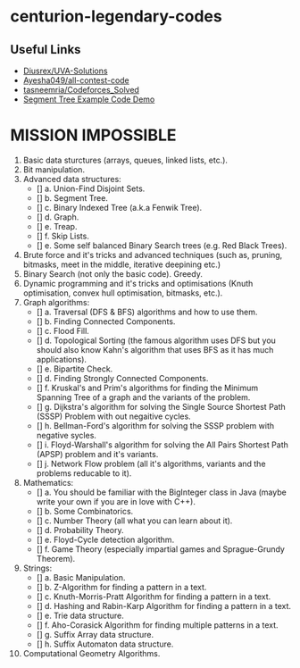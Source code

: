 # centurion-legendary-codes

## Useful Links
* [Diusrex/UVA-Solutions](https://github.com/Diusrex/UVA-Solutions)
* [Ayesha049/all-contest-code](https://github.com/Ayesha049/all-contest-code)
* [tasneemria/Codeforces_Solved](https://github.com/tasneemria/Codeforces_Solved)
* [Segment Tree Example Code Demo](http://codeforces.com/blog/entry/18051)

# MISSION IMPOSSIBLE
 1. Basic data sturctures (arrays, queues, linked lists, etc.).
 2. Bit manipulation.
 3. Advanced data structures:
    - []  a. Union-Find Disjoint Sets.
    - []  b. Segment Tree.
    - []  c. Binary Indexed Tree (a.k.a Fenwik Tree).
    - []  d. Graph.
    - []  e. Treap.
    - []  f. Skip Lists.
    - []  e. Some self balanced Binary Search trees (e.g. Red Black Trees).
 4. Brute force and it's tricks and advanced techniques (such as, pruning, bitmasks, meet in the middle, iterative deepining etc.)
 5. Binary Search (not only the basic code).
    Greedy.
 6. Dynamic programming and it's tricks and optimisations (Knuth optimisation, convex hull optimisation, bitmasks, etc.).
 7. Graph algorithms:
    - [] a. Traversal (DFS & BFS) algorithms and how to use them.
    - [] b. Finding Connected Components.
    - [] c. Flood Fill.
    - [] d. Topological Sorting (the famous algorithm uses DFS but you should also know Kahn's algorithm that uses BFS as it has much applications).
    - [] e. Bipartite Check.
    - [] d. Finding Strongly Connected Components.
    - [] f. Kruskal's and Prim's algorithms for finding the Minimum Spanning Tree of a graph and the variants of the problem.
    - [] g. Dijkstra's algorithm for solving the Single Source Shortest Path (SSSP) Problem with out negaitive cycles.
    - [] h. Bellman-Ford's algorithm for solving the SSSP problem with negative sycles.
    - [] i. Floyd-Warshall's algorithm for solving the All Pairs Shortest Path (APSP) problem and it's variants.
    - [] j. Network Flow problem (all it's algorithms, variants and the problems reducable to it).
 8. Mathematics:
    - [] a. You should be familiar with the BigInteger class in Java (maybe write your own if you are in love with C++).
    - [] b. Some Combinatorics.
    - [] c. Number Theory (all what you can learn about it).
    - [] d. Probability Theory.
    - [] e. Floyd-Cycle detection algorithm.
    - [] f. Game Theory (especially impartial games and Sprague-Grundy Theorem).
 9. Strings:
    - [] a. Basic Manipulation.
    - [] b. Z-Algorithm for finding a pattern in a text.
    - [] c. Knuth-Morris-Pratt Algorithm for finding a pattern in a text.
    - [] d. Hashing and Rabin-Karp Algorithm for finding a pattern in a text.
    - [] e. Trie data structure.
    - [] f. Aho-Corasick Algorithm for finding multiple patterns in a text.
    - [] g. Suffix Array data structure.
    - [] h. Suffix Automaton data structure.
10. Computational Geometry Algorithms.